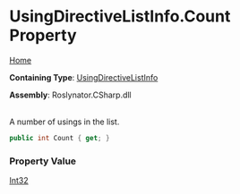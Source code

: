 # UsingDirectiveListInfo\.Count Property

[Home](../../../../../README.md)

**Containing Type**: [UsingDirectiveListInfo](../README.md)

**Assembly**: Roslynator\.CSharp\.dll

\
A number of usings in the list\.

```csharp
public int Count { get; }
```

### Property Value

[Int32](https://docs.microsoft.com/en-us/dotnet/api/system.int32)


